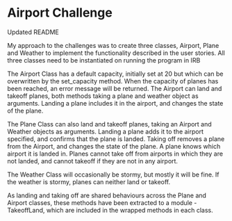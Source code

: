 Airport Challenge
=================

Updated README

My approach to the challenges was to create three classes, Airport, Plane and Weather to implement the functionality described in the user stories. All three classes need to be instantiated on running the program in IRB

The Airport Class has a default capacity, initially set at 20 but which can be overwritten by the set_capacity method. When the capacity of planes has been reached, an error message will be returned. The Airport can land and takeoff planes, both methods taking a plane and weather object as arguments. Landing a plane includes it in the airport, and changes the state of the plane.

The Plane Class can also land and takeoff planes, taking an Airport and Weather objects as arguments. Landing a plane adds it to the airport specified, and confirms that the plane is landed. Taking off removes a plane from the Airport, and changes the state of the plane. A plane knows which airport it is landed in. Planes cannot take off from airports in which they are not landed, and cannot takeoff if they are not in any airport.

The Weather Class will occasionally be stormy, but mostly it will be fine. If the weather is stormy, planes can neither land or takeoff.

As landing and taking off are shared behaviours across the Plane and Airport classes, these methods have been extracted to a module - TakeoffLand, which are included in the wrapped methods in each class.
